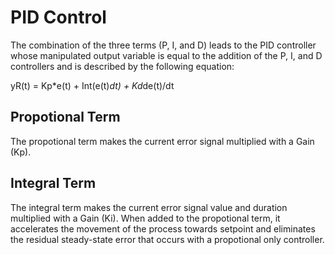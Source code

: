 # PID Control

The combination of the three terms (P, I, and D) leads to the PID controller whose manipulated output variable is equal to the addition of the P, I, and D controllers and is described by the following equation:

yR(t) = Kp*e(t) + Int(e(t)*dt) + Kd*de(t)/dt 

## Propotional Term
The propotional term makes the current error signal multiplied with a Gain (Kp).

## Integral Term
The integral term makes the current error signal value and duration multiplied with a Gain (Ki).
When added to the propotional term, it accelerates the movement of the process towards setpoint and eliminates the residual steady-state error that occurs with a propotional only controller. 
